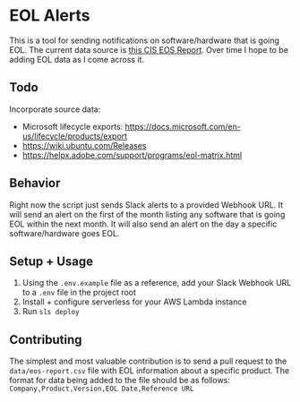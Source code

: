 # EOL Alerts

This is a tool for sending notifications on software/hardware that is going EOL.
The current data source is [this CIS EOS Report](https://www.cisecurity.org/wp-content/uploads/2020/07/EOS-Report-July-2020.pdf).
Over time I hope to be adding EOL data as I come across it.

## Todo

Incorporate source data:
 - Microsoft lifecycle exports: https://docs.microsoft.com/en-us/lifecycle/products/export
 - https://wiki.ubuntu.com/Releases
 - https://helpx.adobe.com/support/programs/eol-matrix.html

## Behavior

Right now the script just sends Slack alerts to a provided Webhook URL.
It will send an alert on the first of the month listing any software that is going EOL within the next month.
It will also send an alert on the day a specific software/hardware goes EOL.

## Setup + Usage

1. Using the `.env.example` file as a reference, add your Slack Webhook URL to a `.env` file in the project root
2. Install + configure serverless for your AWS Lambda instance
3. Run `sls deploy`

## Contributing

The simplest and most valuable contribution is to send a pull request to the `data/eos-report.csv` file with EOL information about a specific product.
The format for data being added to the file should be as follows:
`Company,Product,Version,EOL Date,Reference URL`
